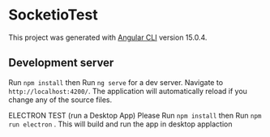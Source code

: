 # SocketioTest

This project was generated with [Angular CLI](https://github.com/angular/angular-cli) version 15.0.4.

## Development server

Run `npm install` then
Run `ng serve` for a dev server. Navigate to `http://localhost:4200/`. The application will automatically reload if you change any of the source files.

ELECTRON  TEST (run a Desktop App)
Please Run `npm install` then 
Run  `npm run electron` . This will build and run the app in desktop applaction
